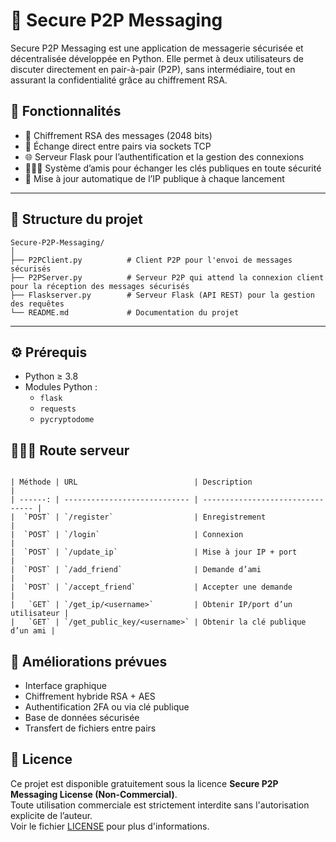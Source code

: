 # 🔐 Secure P2P Messaging

Secure P2P Messaging est une application de messagerie sécurisée et décentralisée développée en Python. Elle permet à deux utilisateurs de discuter directement en pair-à-pair (P2P), sans intermédiaire, tout en assurant la confidentialité grâce au chiffrement RSA.

## 🚀 Fonctionnalités

- 🔐 Chiffrement RSA des messages (2048 bits)
- 🔄 Échange direct entre pairs via sockets TCP
- 🌐 Serveur Flask pour l’authentification et la gestion des connexions
- 🧑‍🤝‍🧑 Système d’amis pour échanger les clés publiques en toute sécurité
- 📡 Mise à jour automatique de l’IP publique à chaque lancement

---

## 📁 Structure du projet

```
Secure-P2P-Messaging/
│
├── P2PClient.py          # Client P2P pour l'envoi de messages sécurisés
├── P2PServer.py          # Serveur P2P qui attend la connexion client pour la réception des messages sécurisés
├── Flaskserver.py        # Serveur Flask (API REST) pour la gestion des requêtes
└── README.md             # Documentation du projet
```


---

## ⚙️ Prérequis

- Python ≥ 3.8
- Modules Python :
  - `flask`
  - `requests`
  - `pycryptodome`

## 🤵🏽‍♂️ Route serveur

```

| Méthode | URL                          | Description                      |
| ------: | ---------------------------- | -------------------------------- |
|  `POST` | `/register`                  | Enregistrement                   |
|  `POST` | `/login`                     | Connexion                        |
|  `POST` | `/update_ip`                 | Mise à jour IP + port            |
|  `POST` | `/add_friend`                | Demande d’ami                    |
|  `POST` | `/accept_friend`             | Accepter une demande             |
|   `GET` | `/get_ip/<username>`         | Obtenir IP/port d’un utilisateur |
|   `GET` | `/get_public_key/<username>` | Obtenir la clé publique d’un ami |

```

## 🔧 Améliorations prévues

- Interface graphique
- Chiffrement hybride RSA + AES
- Authentification 2FA ou via clé publique
- Base de données sécurisée
- Transfert de fichiers entre pairs

## 📄 Licence

Ce projet est disponible gratuitement sous la licence **Secure P2P Messaging License (Non-Commercial)**.  
Toute utilisation commerciale est strictement interdite sans l'autorisation explicite de l’auteur.  
Voir le fichier [LICENSE](./LICENSE) pour plus d'informations.

